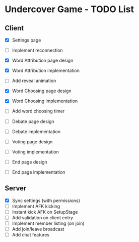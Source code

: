 # Undercover Game - TODO List

## Client

- [x] Settings page
- [ ] Implement reconnection

- [x] Word Attribution page design
- [x] Word Attribution implementation
- [ ] Add reveal animation

- [x] Word Choosing page design
- [x] Word Choosing implementation
- [ ] Add word choosing timer

- [ ] Debate page design
- [ ] Debate implementation

- [ ] Voting page design
- [ ] Voting implementation

- [ ] End page design
- [ ] End page implementation

## Server

- [x] Sync settings (with permissions)
- [ ] Implement AFK kicking
- [ ] Instant kick AFK on SetupStage
- [ ] Add validation on client entry
- [ ] Implement member listing (on join)
- [ ] Add join/leave broadcast
- [ ] Add chat features
